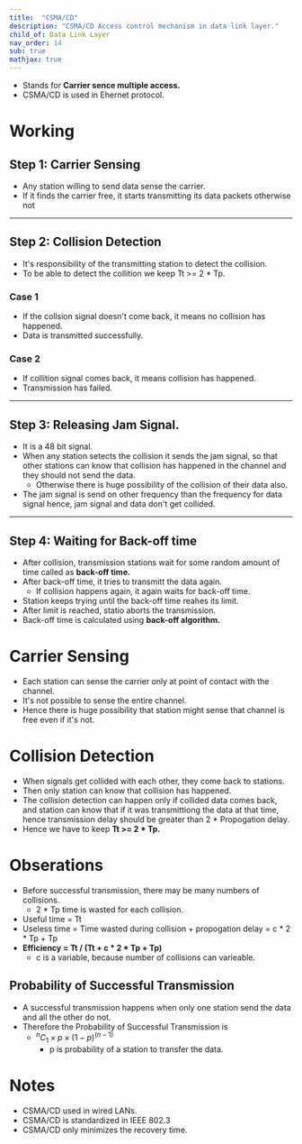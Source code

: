 ```yaml
---
title:  "CSMA/CD"
description: "CSMA/CD Access control mechanism in data link layer."
child_of: Data Link Layer
nav_order: 14
sub: true
mathjax: true
---
```


- Stands for **Carrier sence multiple access.**
- CSMA/CD is used in Ehernet protocol.

# Working

## Step 1: Carrier Sensing

- Any station willing to send data sense the carrier.
- If it finds the carrier free, it starts transmitting its data packets otherwise not

***

## Step 2: Collision Detection

- It's responsibility of the transmitting station to detect the collision.
- To be able to detect the collition we keep Tt >= 2 * Tp.

### Case 1

- If the collsion signal doesn't come back, it means no collision has happened.
- Data is transmitted successfully.

### Case 2

- If collition signal comes back, it means collision has happened.
- Transmission has failed.

***

## Step 3: Releasing Jam Signal.

- It is a 48 bit signal.
- When any station setects the collision it sends the jam signal, so that other stations can know that collision has happened in the channel and they should not send the data.
    - Otherwise there is huge possibility of the collision of their data also.
- The jam signal is send on other frequency than the frequency for data signal hence, jam signal and data don't get collided.

***

## Step 4: Waiting for Back-off time

- After collision, transmission stations wait for some random amount of time called as **back-off time.**
- After back-off time, it tries to transmitt the data again.
    - If collision happens again, it again waits for back-off time.
- Station keeps trying until the back-off time reahes its limit.
- After limit is reached, statio aborts the transmission.
- Back-off time is calculated using **back-off algorithm.**


# Carrier Sensing

- Each station can sense the carrier only at point of contact with the channel.
- It's not possible to sense the entire channel.
- Hence there is huge possibility that station might sense that channel is free even if it's not.

# Collision Detection

- When signals get collided with each other, they come back to stations.
- Then only station can know that collision has happened.
- The collision detection can happen only if collided data comes back, and station can know that if it was transmittiong the data at that time, hence transmission delay should be greater than 2 * Propogation delay.
- Hence we have to keep **Tt >= 2 * Tp.**

# Obserations

- Before successful transmission, there may be many numbers of collisions.
    - 2 * Tp time is wasted for each collision.
- Useful time = Tt
- Useless time = Time wasted during collision + propogation delay = c * 2 * Tp + Tp
- **Efficiency = Tt / (Tt + c * 2 * Tp + Tp)**
    - c is a variable, because number of collisions can varieable.

## Probability of Successful Transmission

- A successful transmission happens when only one station send the data and all the other do not.
- Therefore the Probability of Successful Transmission is   
    - $^nC_1 \times p \times (1-p)^{(n-1)}$
        - p is probability of a station to transfer the data.
    
# Notes

- CSMA/CD used in wired LANs.
- CSMA/CD is standardized in IEEE 802.3
- CSMA/CD only minimizes the recovery time.
